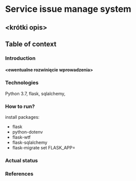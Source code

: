 # Service issue manage system
## <krótki opis>
## Table of context
### Introduction
#### <ewentualne rozwinięcie wprowadzenia>
### Technologies
Python 3.7, flask, sqlalchemy, 
### How to run?
install packages: 
 - flask
 - python-dotenv
 - flask-wtf
 - flask-sqlalchemy
 - flask-migrate
set FLASK_APP=
### Actual status
### References
